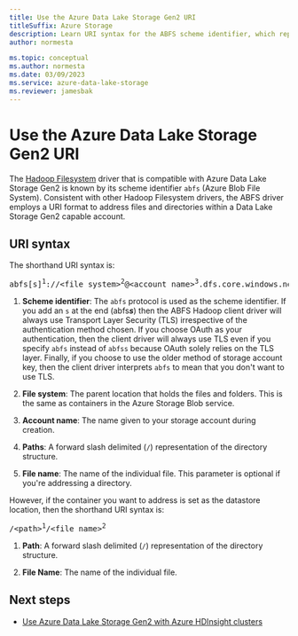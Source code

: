 ```yaml
---
title: Use the Azure Data Lake Storage Gen2 URI
titleSuffix: Azure Storage
description: Learn URI syntax for the ABFS scheme identifier, which represents the Azure Blob File System driver (Hadoop Filesystem driver for Azure Data Lake Storage Gen2).
author: normesta

ms.topic: conceptual
ms.author: normesta
ms.date: 03/09/2023
ms.service: azure-data-lake-storage
ms.reviewer: jamesbak
---
```


# Use the Azure Data Lake Storage Gen2 URI

The [Hadoop Filesystem](https://www.aosabook.org/en/hdfs.html) driver that is compatible with Azure Data Lake Storage Gen2 is known by its scheme identifier `abfs` (Azure Blob File System). Consistent with other Hadoop Filesystem drivers, the ABFS driver employs a URI format to address files and directories within a Data Lake Storage Gen2 capable account.

## URI syntax

The shorthand URI syntax is:

<pre>abfs[s]<sup>1</sup>://&lt;file_system&gt;<sup>2</sup>@&lt;account_name&gt;<sup>3</sup>.dfs.core.windows.net/&lt;path&gt;<sup>4</sup>/&lt;file_name&gt;<sup>5</sup></pre>

1. **Scheme identifier**: The `abfs` protocol is used as the scheme identifier. If you add an `s` at the end (abfs<b><i>s</i></b>) then the ABFS Hadoop client driver will always use Transport Layer Security (TLS) irrespective of the authentication method chosen. If you choose OAuth as your authentication, then the client driver will always use TLS even if you specify `abfs` instead of `abfss` because OAuth solely relies on the TLS layer. Finally, if you choose to use the older method of storage account key, then the client driver interprets `abfs` to mean that you don't want to use TLS.

2. **File system**: The parent location that holds the files and folders. This is the same as containers in the Azure Storage Blob service.

3. **Account name**: The name given to your storage account during creation.

4. **Paths**: A forward slash delimited (`/`) representation of the directory structure.

5. **File name**: The name of the individual file. This parameter is optional if you're addressing a directory.

However, if the container you want to address is set as the datastore location, then the shorthand URI syntax is:

<pre>/&lt;path&gt;<sup>1</sup>/&lt;file_name&gt;<sup>2</sup></pre>

1. **Path**: A forward slash delimited (`/`) representation of the directory structure.

2. **File Name**: The name of the individual file.

## Next steps

- [Use Azure Data Lake Storage Gen2 with Azure HDInsight clusters](../../hdinsight/hdinsight-hadoop-use-data-lake-storage-gen2.md?toc=/azure/storage/blobs/toc.json)
